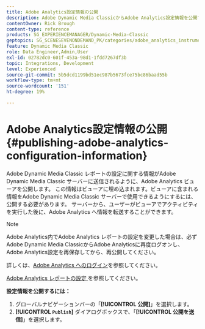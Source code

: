 ```yaml
---
title: Adobe Analytics設定情報の公開
description: Adobe Dynamic Media ClassicからAdobe Analytics設定情報を公開する方法について説明します。
contentOwner: Rick Brough
content-type: reference
products: SG_EXPERIENCEMANAGER/Dynamic-Media-Classic
geptopics: SG_SCENESEVENONDEMAND_PK/categories/adobe_analytics_instrumentation_kit
feature: Dynamic Media Classic
role: Data Engineer,Admin,User
exl-id: 02782dc0-601f-453a-98d1-1fdd7267df3b
topic: Integrations, Development
level: Experienced
source-git-commit: 5b5dcd1199bd51ec987b5673fce75bc86baad55b
workflow-type: tm+mt
source-wordcount: '151'
ht-degree: 19%

---
```


# Adobe Analytics設定情報の公開{#publishing-adobe-analytics-configuration-information}

Adobe Dynamic Media Classic レポートの設定に関する情報がAdobe Dynamic Media Classic サーバーに送信されるように、Adobe Analytics ビューアを公開します。 この情報はビューアに埋め込まれます。ビューアに含まれる情報をAdobe Dynamic Media Classic サーバーで使用できるようにするには、公開する必要があります。 サーバーから、ユーザーがビューアでアクティビティを実行した後に、Adobe Analytics へ情報を転送することができます。

>[!NOTE]
>
>Adobe Analytics内でAdobe Analytics レポートの設定を変更した場合は、必ずAdobe Dynamic Media ClassicからAdobe Analyticsに再度ログオンし、Adobe Analytics設定を再保存してから、再公開してください。

詳しくは、[Adobe Analytics へのログイン](log-analytics.md#log_in_to_adobe_analytics)を参照してください。

[Adobe Analytics レポートの設定 ](configuring-analytics-reports.md#configuring_adobe_analytics_reports) を参照してください。

**設定情報を公開するには：**

1. グローバルナビゲーションバーの「**[!UICONTROL 公開]**」を選択します。
1. **[!UICONTROL `Publish`]** ダイアログボックスで、「**[!UICONTROL 公開を送信]**」を選択します。
